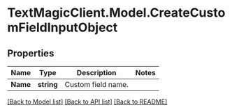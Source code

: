 # TextMagicClient.Model.CreateCustomFieldInputObject
## Properties

Name | Type | Description | Notes
------------ | ------------- | ------------- | -------------
**Name** | **string** | Custom field name. | 

[[Back to Model list]](../README.md#documentation-for-models) [[Back to API list]](../README.md#documentation-for-api-endpoints) [[Back to README]](../README.md)

